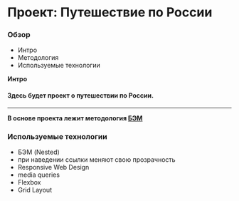 # Проект: Путешествие по России

### Обзор
* Интро
* Методология
* Используемые технологии

**Интро**

#### Здесь будет проект о путешествии по России.
-----
**В основе проекта лежит методология [БЭМ](https://ru.bem.info/methodology/quick-start/)**


### Используемые технологии
* БЭМ (Nested)
* при наведении ссылки меняют свою прозрачность
* Responsive Web Design
* media queries
* Flexbox
* Grid Layout
